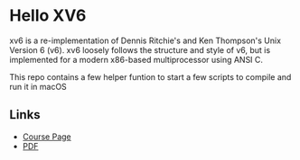 # Hello XV6

xv6 is a re-implementation of Dennis Ritchie's and Ken Thompson's Unix Version 6 (v6).  xv6 loosely follows the structure and style of v6, but is implemented for a modern x86-based multiprocessor using ANSI C.

This repo contains a few helper funtion to start a few scripts to compile and run it in macOS

## Links

+ [Course Page](https://pdos.csail.mit.edu/6.828/2011/xv6.html)
+ [PDF](https://pdos.csail.mit.edu/6.828/2012/xv6/book-rev7.pdf)
